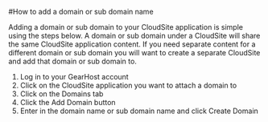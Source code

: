 #How to add a domain or sub domain name

Adding a domain or sub domain to your CloudSite application is simple using the steps below. A domain or sub domain under a CloudSite will share the same CloudSite application content. If you need separate content for a different domain or sub domain you will want to create a separate CloudSite and add that domain or sub domain to.

1. Log in to your GearHost account
2. Click on the CloudSite application you want to attach a domain to
3. Click on the Domains tab
4. Click the Add Domain button
5. Enter in the domain name or sub domain name and click Create Domain